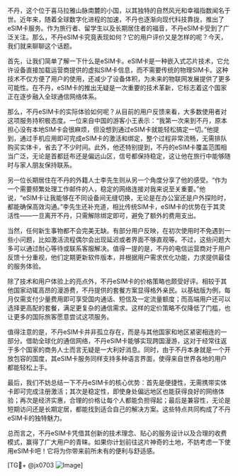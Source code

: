 不丹，这个位于喜马拉雅山脉南麓的小国，以其独特的自然风光和幸福指数闻名于世。近年来，随着全球数字化进程的加速，不丹也逐渐向现代科技靠拢，推出了eSIM卡服务。作为旅行者、留学生以及长期居住者的福音，不丹eSIM卡受到了广泛关注。那么，不丹eSIM卡究竟表现如何？它的用户评价又是怎样的呢？今天，我们就来聊聊这个话题。

首先，让我们简单了解一下什么是eSIM卡。eSIM卡是一种嵌入式芯片技术，它允许设备直接加载运营商提供的虚拟SIM卡信息，而不需要传统的物理SIM卡。这种技术不仅方便了用户的使用，还减少了设备体积，为未来的物联网发展提供了更多可能性。在不丹，eSIM卡的推出无疑是一次重要的技术革新，它标志着这个国家正在逐步融入全球通信网络体系。

那么，不丹eSIM卡的实际体验如何呢？从目前的用户反馈来看，大多数使用者对这项服务持积极态度。一位来自中国的游客小王表示：“我第一次来到不丹，原本担心没有本地SIM卡会很麻烦，但没想到通过eSIM卡就能轻松搞定一切。”他提到，通过手机应用即可完成eSIM卡的激活和绑定，整个过程非常流畅，无需排队购买实体卡，省去了不少时间。此外，他还特别提到，不丹的eSIM卡覆盖范围相当广泛，无论是首都廷布还是偏远山区，信号都保持稳定，这让他在旅行中能够随时与家人朋友保持联系。

另一位长期居住在不丹的外籍人士李先生则从另一个角度分享了他的感受。“作为一个需要频繁处理工作邮件的人，稳定的网络连接对我来说至关重要。”他说，“eSIM卡让我能够在不同设备间无缝切换，无论是在办公室还是户外探险时，都能确保高效沟通。”李先生还补充道，相比传统SIM卡，eSIM卡的优势在于其灵活性——一旦离开不丹，只需解除绑定即可，避免了额外的费用支出。

当然，任何新生事物都不会完美无缺。有部分用户反映，在初次使用时不免遇到一些小问题，比如激活流程偶尔会出现延迟或者界面不够直观等。不过，这些问题大多可以通过耐心等待或联系客服解决。值得一提的是，不丹的电信运营商对于用户反馈十分重视，他们定期更新软件版本，并根据用户需求优化功能，力求提供最佳的服务体验。

除了技术和用户体验上的亮点外，不丹eSIM卡的价格策略也颇受好评。相较于其他国家动辄高昂的漫游费，不丹提供的套餐方案显得格外亲民。以基础版为例，每月仅需支付少量费用即可享受国内通话、短信及一定流量额度；而高端用户还可以选择更高配的套餐，满足更复杂的通信需求。这样的定价策略不仅降低了门槛，也让更多的国际旅客愿意尝试这项服务。

值得注意的是，不丹eSIM卡并非孤立存在，而是与其他国家和地区紧密相连的一部分。借助全球化的通信网络，不丹eSIM卡能够实现跨国漫游，这对于经常往返于多个国家的商务人士而言无疑是一大利好消息。同时，由于不丹本身就是一个开放包容的国度，其eSIM卡服务同样支持多种语言界面，使得来自世界各地的用户都能轻松上手。

最后，我们不妨总结一下不丹eSIM卡的核心优势：首先是便捷性，无需携带实体卡即可完成注册激活；其次是稳定性，即使身处偏远地区也能获得良好的网络体验；再次是经济实惠，合理的价格让每个人都能负担得起；最后是兼容性，无论是短期访问还是长期定居，都能找到适合自己的解决方案。这些特点共同构成了不丹eSIM卡的独特魅力。

总而言之，不丹eSIM卡凭借其创新的技术理念、贴心的服务设计以及合理的收费模式，赢得了广大用户的青睐。如果你计划前往这片神奇的土地，不妨考虑一下使用eSIM卡吧！它将为你带来前所未有的便利与舒适感。

[TG💪+ @jx0703 ![Image](https://github.com/user-attachments/assets/dbca1d08-cadb-493c-b0ec-ad6f7a83f270)]